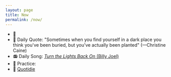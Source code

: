 ```yaml
---
layout: page
title: Now
permalink: /now/
---
```

<ul>
<li>📆 <span id="dailyEvent"></span></li>
<li>📝 Daily Quote: "Sometimes when you find yourself in a dark place you think you've been buried, but you've actually been planted" (—Christine Caine)</li>
<li>📻 Daily Song: <a href="https://youtu.be/UOf6CMbHPuA?si=rd4JhAFLgUZxNWlm" target="_blank"><i>Turn the Lights Back On</i> (Billy Joel)</a></li>
<li>🌱 Practice:</li>
<li>🚀 <a href="/quotidie/">Quotidie</a></li>
</ul>

<script>
  const dailyEvents = {{ site.data.daily_events | jsonify }};

  function displayDailyEvent() {
    // Create a formatter for Pacific Time
    const pacificFormatter = new Intl.DateTimeFormat('en-US', {
      timeZone: 'America/Los_Angeles',
      month: '2-digit',
      day: '2-digit'
    });

    // Get the current date in Pacific Time
    const pacificNow = new Date().toLocaleString('en-US', { timeZone: 'America/Los_Angeles' });
    const pacificDate = new Date(pacificNow);
    
    // Format the date as MM-DD
    const todayDate = pacificFormatter.format(pacificDate).replace('/', '-');

    const todayEvent = dailyEvents.find(e => e.date === todayDate);

    const eventDiv = document.getElementById('dailyEvent');
    if (eventDiv) {
      if (todayEvent) {
        eventDiv.innerHTML = `${todayEvent.event}`;
      } else {
        eventDiv.innerHTML = ''; // Clear the div if there's no event today
      }
    } else {
      console.warn("Element with id 'dailyEvent' not found in the DOM");
    }

    // For debugging: display Pacific Time and formatted date
    console.log('Current Pacific Time:', pacificDate.toLocaleString('en-US', { timeZone: 'America/Los_Angeles' }));
    console.log('Formatted date for event lookup:', todayDate);
  }

  // Ensure the DOM is fully loaded before running the script
  if (document.readyState === 'loading') {
    document.addEventListener('DOMContentLoaded', displayDailyEvent);
  } else {
    displayDailyEvent();
  }
</script>